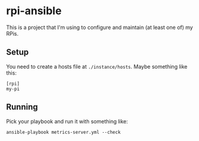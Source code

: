 # rpi-ansible

This is a project that I'm using to configure and maintain (at least one of) my RPis.


## Setup

You need to create a hosts file at `./instance/hosts`.  Maybe something like this:

    [rpi]
    my-pi

## Running

Pick your playbook and run it with something like:

    ansible-playbook metrics-server.yml --check
